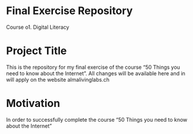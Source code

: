 # Final Exercise Repository
Course o1. Digital Literacy 

# Project Title
This is the repository for my final exercise of the course “50 Things you need to know about the Internet”.  All changes will be available here and in will apply on the website almalivinglabs.ch

# Motivation
In order to successfully complete the course “50 Things you need to know about the Internet”

